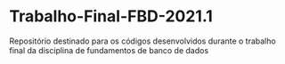 # Trabalho-Final-FBD-2021.1

Repositório destinado para os códigos desenvolvidos durante o trabalho final da disciplina de fundamentos de banco de dados
